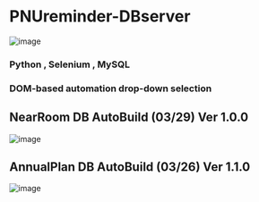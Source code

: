 # PNUreminder-DBserver
![image](https://user-images.githubusercontent.com/81455273/228175680-95e6cc32-8807-4ce4-953b-e59af9a287ba.png)


### Python , Selenium , MySQL

### DOM-based automation drop-down selection


## NearRoom DB AutoBuild (03/29) Ver 1.0.0

![image](https://user-images.githubusercontent.com/81455273/228279616-f617ab33-0ad2-45e2-8afd-8ac77a0981cb.png)

## AnnualPlan DB AutoBuild (03/26) Ver 1.1.0

![image](https://user-images.githubusercontent.com/81455273/228280016-498f8983-9bb4-46cb-89f2-eb622642d8d1.png)

